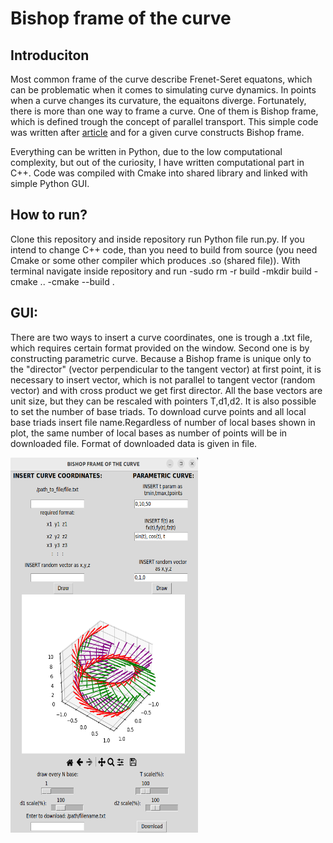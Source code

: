 


# Bishop frame of the curve

## Introduciton
 Most common frame of the curve describe Frenet-Seret equatons, which can be problematic when it comes to simulating curve dynamics. In points when a curve changes its curvature, the equaitons diverge. Fortunately, there is more than one way to frame a curve. One of them is Bishop frame, which is defined trough the concept of parallel transport. This simple code was written after [article](https://www.jstor.org/stable/2319846) and for a given curve constructs Bishop frame.

Everything can be written in Python, due to the low computational complexity, but out of the curiosity, I have written computational part in C++. Code was compiled with Cmake into shared library and linked with simple Python GUI.

## How to run?
Clone this repository and inside repository run Python file run.py. If you intend to change C++ code, than you need to build from source (you need Cmake or some other compiler which produces .so (shared file)). With terminal navigate inside repository and run
    -sudo rm -r build
    -mkdir build
    -cmake ..
    -cmake --build .

   
## GUI: 
<div style="margin-top: 10px;">
  <p style="margin-top: 10px;"> There are two ways to insert a curve coordinates, one is trough a .txt file, which requires certain format provided on the window. Second one is by constructing parametric curve. Because a Bishop frame is unique only to the "director" (vector perpendicular to the tangent vector) at first point, it is necessary to insert vector, which is not parallel to tangent vector (random vector) and with cross product we get first director. All  the base vectors are unit size, but they can be rescaled with pointers T,d1,d2. It is also possible to set the number of base triads. To download curve points and all local base triads insert file name.Regardless of number of local bases shown in plot, the same number of local bases as number of points will be in downloaded file. Format of downloaded data is given in file. </p>
</div>
<div style="display: flex; align-items: center;">
  <div style="margin-right: 10px;">
    <img src="gui_screen.png" alt="Image" width="300" height="600" style="margin-right:10px;">
  </div>
</div>






